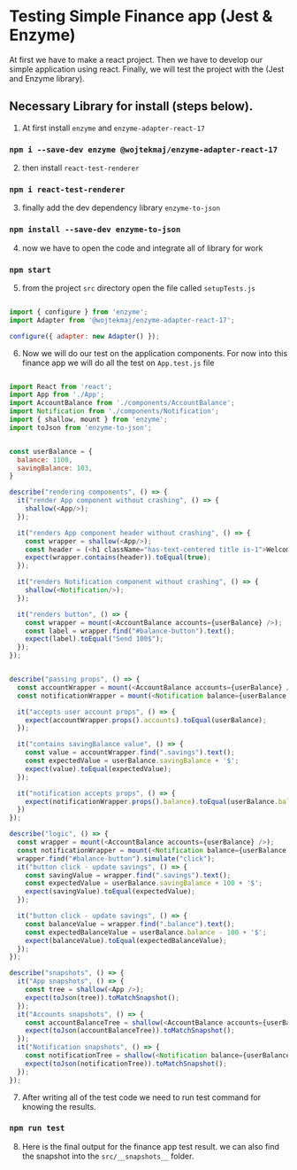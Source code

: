 # Testing Simple Finance app (Jest & Enzyme)

At first we have to make a react project. Then we have to develop our simple application using react. Finally, we will test the project with the (Jest and Enzyme library).

## Necessary Library for install (steps below).

1. At first install `enzyme` and `enzyme-adapter-react-17`

### `npm i --save-dev enzyme @wojtekmaj/enzyme-adapter-react-17`

2. then install `react-test-renderer`

### `npm i react-test-renderer`

3. finally add the dev dependency library `enzyme-to-json`

### `npm install --save-dev enzyme-to-json`

4. now we have to open the code and integrate all of library for work

### `npm start`

5. from the project `src` directory open the file called `setupTests.js`

```js

import { configure } from 'enzyme';
import Adapter from '@wojtekmaj/enzyme-adapter-react-17';

configure({ adapter: new Adapter() });

```

6. Now we will do our test on the application components. For now into this finance app
we will do all the test on `App.test.js` file

```js

import React from 'react';
import App from './App';
import AccountBalance from './components/AccountBalance';
import Notification from './components/Notification';
import { shallow, mount } from 'enzyme';
import toJson from 'enzyme-to-json';


const userBalance = {
  balance: 1100,
  savingBalance: 103,
}

describe("rendering components", () => {
  it("render App component without crashing", () => {
    shallow(<App/>);
  });

  it("renders App component header without crashing", () => {
    const wrapper = shallow(<App/>);
    const header = (<h1 className="has-text-centered title is-1">Welcome in the personal finance app!</h1>);
    expect(wrapper.contains(header)).toEqual(true);
  });

  it("renders Notification component without crashing", () => {
    shallow(<Notification/>);
  });

  it("renders button", () => {
    const wrapper = mount(<AccountBalance accounts={userBalance} />);
    const label = wrapper.find("#balance-button").text();
    expect(label).toEqual("Send 100$");
  });
});


describe("passing props", () => {
  const accountWrapper = mount(<AccountBalance accounts={userBalance} />);
  const notificationWrapper = mount(<Notification balance={userBalance.balance}/>);

  it("accepts user account props", () => {
    expect(accountWrapper.props().accounts).toEqual(userBalance);
  });

  it("contains savingBalance value", () => {
    const value = accountWrapper.find(".savings").text();
    const expectedValue = userBalance.savingBalance + '$';
    expect(value).toEqual(expectedValue);
  });

  it("notification accepts props", () => {
    expect(notificationWrapper.props().balance).toEqual(userBalance.balance);
  })
});

describe("logic", () => {
  const wrapper = mount(<AccountBalance accounts={userBalance} />);
  const notificationWrapper = mount(<Notification balance={userBalance.balance} />);
  wrapper.find("#balance-button").simulate("click");
  it("button click - update savings", () => {
    const savingValue = wrapper.find(".savings").text();
    const expectedValue = userBalance.savingBalance + 100 + '$';
    expect(savingValue).toEqual(expectedValue);
  });

  it("button click - update savings", () => {
    const balanceValue = wrapper.find(".balance").text();
    const expectedBalanceValue = userBalance.balance - 100 + '$';
    expect(balanceValue).toEqual(expectedBalanceValue);
  });
});

describe("snapshots", () => {
  it("App snapshots", () => {
    const tree = shallow(<App />);
    expect(toJson(tree)).toMatchSnapshot();
  });
  it("Accounts snapshots", () => {
    const accountBalanceTree = shallow(<AccountBalance accounts={userBalance} />);
    expect(toJson(accountBalanceTree)).toMatchSnapshot();
  });
  it("Notification snapshots", () => {
    const notificationTree = shallow(<Notification balance={userBalance.balance} />);
    expect(toJson(notificationTree)).toMatchSnapshot();
  });
});


```

7. After writing all of the test code we need to run test command for knowing the results.

### `npm run test`


8. Here is the final output for the finance app test result. we can also find the snapshot into the `src/__snapshots__` folder.
